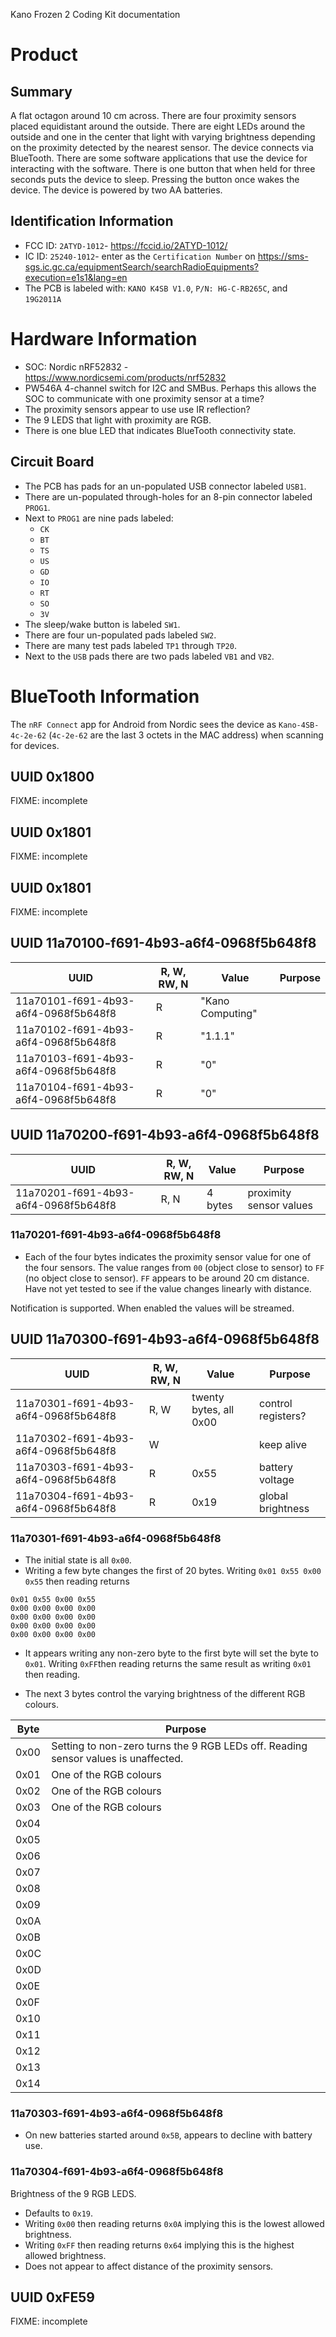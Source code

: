 Kano Frozen 2 Coding Kit documentation

# Product

## Summary

A flat octagon around 10 cm across.  There are four proximity sensors placed equidistant around the outside.  There are eight LEDs around the outside and one in the center that light with varying brightness depending on the proximity detected by the nearest sensor.  The device connects via BlueTooth.  There are some software applications that use the device for interacting with the software.  There is one button that when held for three seconds puts the device to sleep.  Pressing the button once wakes the device.  The device is powered by two AA batteries.

## Identification Information

* FCC ID: `2ATYD-1012`- https://fccid.io/2ATYD-1012/
* IC ID: `25240-1012`- enter as the `Certification Number` on https://sms-sgs.ic.gc.ca/equipmentSearch/searchRadioEquipments?execution=e1s1&lang=en
* The PCB is labeled with: `KANO K4SB V1.0`, `P/N: HG-C-RB265C`, and `19G2011A`

# Hardware Information

* SOC: Nordic nRF52832 - https://www.nordicsemi.com/products/nrf52832
* PW546A 4-channel switch for I2C and SMBus.  Perhaps this allows the SOC to communicate with one proximity sensor at a time?
* The proximity sensors appear to use use IR reflection?
* The 9 LEDS that light with proximity are RGB.
* There is one blue LED that indicates BlueTooth connectivity state.

## Circuit Board
* The PCB has pads for an un-populated USB connector labeled `USB1`.
* There are un-populated through-holes for an 8-pin connector labeled `PROG1`.
* Next to `PROG1` are nine pads labeled:
  * `CK`
  * `BT`
  * `TS`
  * `US`
  * `GD`
  * `IO`
  * `RT`
  * `SO`
  * `3V`
* The sleep/wake button is labeled `SW1`.
* There are four un-populated pads labeled `SW2`.
* There are many test pads labeled `TP1` through `TP20`.
* Next to the `USB` pads there are two pads labeled `VB1` and `VB2`.

# BlueTooth Information

The `nRF Connect` app for Android from Nordic sees the device as `Kano-4SB-4c-2e-62` (`4c-2e-62` are the last 3 octets in the MAC address) when scanning for devices.

## UUID 0x1800
FIXME: incomplete

## UUID 0x1801
FIXME: incomplete

## UUID 0x1801
FIXME: incomplete

## UUID 11a70100-f691-4b93-a6f4-0968f5b648f8

| UUID                                 | R, W, RW, N | Value            | Purpose                 |
| ------------------------------------ | ----------- | ---------------- | ----------------------- |
| 11a70101-f691-4b93-a6f4-0968f5b648f8 | R           | "Kano Computing" |                         |
| 11a70102-f691-4b93-a6f4-0968f5b648f8 | R           | "1.1.1"          |                         |
| 11a70103-f691-4b93-a6f4-0968f5b648f8 | R           | "0"              |                         |
| 11a70104-f691-4b93-a6f4-0968f5b648f8 | R           | "0"              |                         |

## UUID 11a70200-f691-4b93-a6f4-0968f5b648f8

| UUID                                 | R, W, RW, N | Value   | Purpose                 |
| ------------------------------------ | ----------- | ------- | ----------------------- |
| 11a70201-f691-4b93-a6f4-0968f5b648f8 | R, N        | 4 bytes | proximity sensor values |

### 11a70201-f691-4b93-a6f4-0968f5b648f8

* Each of the four bytes indicates the proximity sensor value for one of the four sensors.  The value ranges from `00` (object close to sensor) to `FF` (no object close to sensor).  `FF` appears to be around 20 cm distance.  Have not yet tested to see if the value changes linearly with distance.

Notification is supported.  When enabled the values will be streamed.

## UUID 11a70300-f691-4b93-a6f4-0968f5b648f8

| UUID                                 | R, W, RW, N | Value                  | Purpose                 |
| ------------------------------------ | ----------- | ---------------------- | ----------------------- |
| 11a70301-f691-4b93-a6f4-0968f5b648f8 | R, W        | twenty bytes, all 0x00 | control registers?      |
| 11a70302-f691-4b93-a6f4-0968f5b648f8 | W           |                        | keep alive              |
| 11a70303-f691-4b93-a6f4-0968f5b648f8 | R           | 0x55                   | battery voltage         |
| 11a70304-f691-4b93-a6f4-0968f5b648f8 | R           | 0x19                   | global brightness       |

### 11a70301-f691-4b93-a6f4-0968f5b648f8

* The initial state is all `0x00`.
* Writing a few byte changes the first of 20 bytes.  Writing `0x01 0x55 0x00 0x55` then reading returns
```
0x01 0x55 0x00 0x55
0x00 0x00 0x00 0x00
0x00 0x00 0x00 0x00
0x00 0x00 0x00 0x00
0x00 0x00 0x00 0x00
```
* It appears writing any non-zero byte to the first byte will set the byte to `0x01`.  Writing `0xFF`then reading returns the same result as writing `0x01` then reading.

* The next 3 bytes control the varying brightness of the different RGB colours.

| Byte | Purpose                                                                             |
| ---- | ----------------------------------------------------------------------------------- |
| 0x00 | Setting to non-zero turns the 9 RGB LEDs off.  Reading sensor values is unaffected. |
| 0x01 | One of the RGB colours                                                              |
| 0x02 | One of the RGB colours                                                              |
| 0x03 | One of the RGB colours                                                              |
| 0x04 |                                                                                     |
| 0x05 |                                                                                     |
| 0x06 |                                                                                     |
| 0x07 |                                                                                     |
| 0x08 |                                                                                     |
| 0x09 |                                                                                     |
| 0x0A |                                                                                     |
| 0x0B |                                                                                     |
| 0x0C |                                                                                     |
| 0x0D |                                                                                     |
| 0x0E |                                                                                     |
| 0x0F |                                                                                     |
| 0x10 |                                                                                     |
| 0x11 |                                                                                     |
| 0x12 |                                                                                     |
| 0x13 |                                                                                     |
| 0x14 |                                                                                     |

### 11a70303-f691-4b93-a6f4-0968f5b648f8

* On new batteries started around `0x5B`, appears to decline with battery use.

### 11a70304-f691-4b93-a6f4-0968f5b648f8

Brightness of the 9 RGB LEDS.

* Defaults to `0x19`.
* Writing `0x00` then reading returns `0x0A` implying this is the lowest allowed brightness.
* Writing `0xFF` then reading returns `0x64` implying this is the highest allowed brightness.
* Does not appear to affect distance of the proximity sensors.

## UUID 0xFE59
FIXME: incomplete

